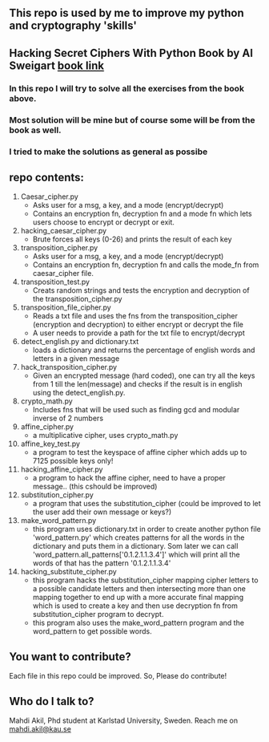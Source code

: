 ## This repo is used by me to improve my python and cryptography 'skills'

## Hacking Secret Ciphers With Python Book by Al Sweigart [book link](https://inventwithpython.com/cracking/ "book")

### In this repo I will try to solve all the exercises from the book above.

### Most solution will be mine but of course some will be from the book as well.

### I tried to make the solutions as general as possibe

## repo contents:
1. Caesar_cipher.py
	* Asks user for a msg, a key, and a mode (encrypt/decrypt)
	* Contains an encryption fn, decryption fn and a mode fn which lets users choose to encrypt or decrypt or exit.
2. hacking_caesar_cipher.py
	* Brute forces all keys (0-26) and prints the result of each key
3. transposition_cipher.py
	* Asks user for a msg, a key, and a mode (encrypt/decrypt)
	* Contains an encryption fn, decryption fn and calls the mode_fn from caesar_cipher file.
4. transposition_test.py
	* Creats random strings and tests the encryption and decryption of the transposition_cipher.py
5. transposition_file_cipher.py
	* Reads a txt file and uses the fns from the transposition_cipher (encryption and decryption) to either encrypt or decrypt the file
	* A user needs to provide a path for the txt file to encrypt/decrypt
6. detect_english.py and dictionary.txt
	* loads a dictionary and returns the percentage of english words and letters in a given message
7. hack_transposition_cipher.py
	* Given an encrypted message (hard coded), one can try all the keys from 1 till the len(message) and checks if the result is in english using the detect_english.py.
8. crypto_math.py
	* Includes fns that will be used such as finding gcd and modular inverse of 2 numbers
9. affine_cipher.py
	* a multiplicative cipher, uses crypto_math.py
10. affine_key_test.py
	* a program to test the keyspace of affine cipher which adds up to 7125 possible keys only!
11. hacking_affine_cipher.py
	* a program to hack the affine cipher, need to have a proper message.. (this cshould be improved)
12. substitution_cipher.py
	* a program that uses the substitution_cipher (could be improved to let the user add their own message or keys?)
13. make_word_pattern.py
	* this program uses dictionary.txt in order to create another python file 'word_pattern.py' which creates patterns for all the words in the dictionary and puts them in a dictionary. Som later we can call 'word_pattern.all_patterns['0.1.2.1.1.3.4']' which will print all the words of that has the pattern '0.1.2.1.1.3.4'
14. hacking_substitute_cipher.py
	* this program hacks the substitution_cipher mapping cipher letters to a possible candidate letters and then intersecting more than one mapping together to end up with a more accurate final mapping which is used to create a key and then use decryption fn from substitution_cipher program to decrypt.
	* this program also uses the make_word_pattern program and the word_pattern to get possible words.

## You want to contribute?
Each file in this repo could be improved. So, Please do contribute!

## Who do I talk to?
Mahdi Akil, Phd student at Karlstad University, Sweden. Reach me on mahdi.akil@kau.se
